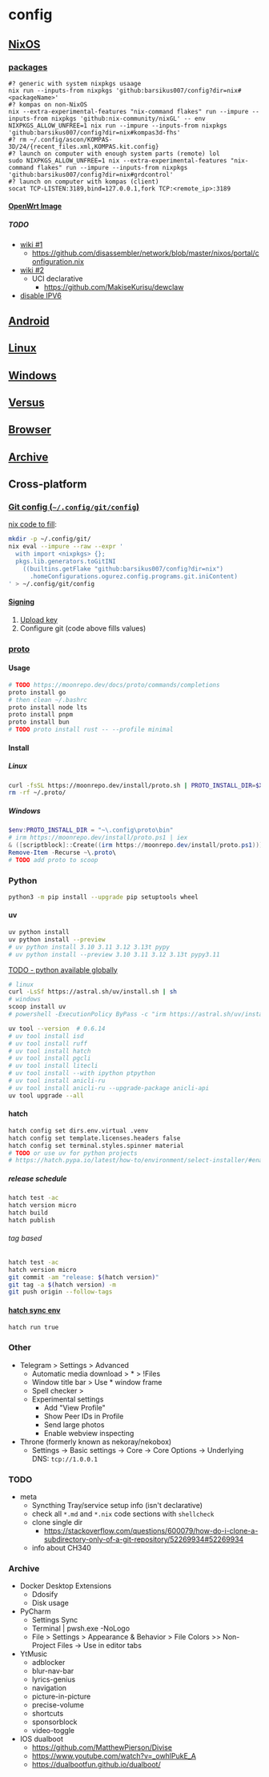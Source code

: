 # config

## [NixOS](nix/README.md)

### [packages](nix/flake.nix)

```shell
#? generic with system nixpkgs usaage
nix run --inputs-from nixpkgs 'github:barsikus007/config?dir=nix#<packageName>'
#? kompas on non-NixOS
nix --extra-experimental-features "nix-command flakes" run --impure --inputs-from nixpkgs 'github:nix-community/nixGL' -- env NIXPKGS_ALLOW_UNFREE=1 nix run --impure --inputs-from nixpkgs 'github:barsikus007/config?dir=nix#kompas3d-fhs'
#? rm ~/.config/ascon/KOMPAS-3D/24/{recent_files.xml,KOMPAS.kit.config}
#? launch on computer with enough system parts (remote) lol
sudo NIXPKGS_ALLOW_UNFREE=1 nix --extra-experimental-features "nix-command flakes" run --impure --inputs-from nixpkgs 'github:barsikus007/config?dir=nix#grdcontrol'
#? launch on computer with kompas (client)
socat TCP-LISTEN:3189,bind=127.0.0.1,fork TCP:<remote_ip>:3189
```

#### [OpenWrt Image](nix/packages/openwrt/xiaomi_ax3600.nix)

##### TODO

- [wiki #1](https://wiki.nixos.org/wiki/Networking_working_group)
  - <https://github.com/disassembler/network/blob/master/nixos/portal/configuration.nix>
- [wiki #2](https://wiki.nixos.org/wiki/OpenWrt)
  - UCI declarative
    - <https://github.com/MakiseKurisu/dewclaw>
- [disable IPV6](https://3os.org/infrastructure/openwrt/disable-ipv6/)

## [Android](android/README.md)

## [Linux](linux/README.md)

## [Windows](windows/README.md)

## [Versus](versus/README.md)

## [Browser](browser/README.md)

## [Archive](аrchive/README.md)

## Cross-platform

### [Git config (`~/.config/git/config`)](https://git-scm.com/docs/git-config)

[nix code to fill](nix/home/default.nix#:~:text=%23%20%7D;-,userName):

```sh
mkdir -p ~/.config/git/
nix eval --impure --raw --expr '
  with import <nixpkgs> {};
  pkgs.lib.generators.toGitINI
    ((builtins.getFlake "github:barsikus007/config?dir=nix")
      .homeConfigurations.ogurez.config.programs.git.iniContent)
' > ~/.config/git/config
```

#### [Signing](https://docs.github.com/en/authentication/managing-commit-signature-verification/displaying-verification-statuses-for-all-of-your-commits)

1. [Upload key](https://github.com/settings/ssh/new)
2. Configure git (code above fills values)

### [proto](https://moonrepo.dev/proto)

#### Usage

```bash
# TODO https://moonrepo.dev/docs/proto/commands/completions
proto install go
# then clean ~/.bashrc
proto install node lts
proto install pnpm
proto install bun
# TODO proto install rust -- --profile minimal
```

#### Install

##### Linux

```bash
curl -fsSL https://moonrepo.dev/install/proto.sh | PROTO_INSTALL_DIR=$XDG_CONFIG_HOME/proto/bin bash -s -- --no-profile
rm -rf ~/.proto/
```

##### Windows

```powershell
$env:PROTO_INSTALL_DIR = "~\.config\proto\bin"
# irm https://moonrepo.dev/install/proto.ps1 | iex
& ([scriptblock]::Create((irm https://moonrepo.dev/install/proto.ps1))) --no-profile
Remove-Item -Recurse ~\.proto\
# TODO add proto to scoop
```

### Python

```bash
python3 -m pip install --upgrade pip setuptools wheel
```

#### uv

```bash
uv python install
uv python install --preview
# uv python install 3.10 3.11 3.12 3.13t pypy
# uv python install --preview 3.10 3.11 3.12 3.13t pypy3.11
```

[TODO - python available globally](https://docs.astral.sh/uv/guides/install-python/#getting-started)

```bash
# linux
curl -LsSf https://astral.sh/uv/install.sh | sh
# windows
scoop install uv
# powershell -ExecutionPolicy ByPass -c "irm https://astral.sh/uv/install.ps1 | iex"

uv tool --version  # 0.6.14
# uv tool install isd
# uv tool install ruff
# uv tool install hatch
# uv tool install pgcli
# uv tool install litecli
# uv tool install --with ipython ptpython
# uv tool install anicli-ru
# uv tool install anicli-ru --upgrade-package anicli-api
uv tool upgrade --all
```

#### hatch

```bash
hatch config set dirs.env.virtual .venv
hatch config set template.licenses.headers false
hatch config set terminal.styles.spinner material
# TODO or use uv for python projects
# https://hatch.pypa.io/latest/how-to/environment/select-installer/#enabling-uv
```

##### release schedule

```bash
hatch test -ac
hatch version micro
hatch build
hatch publish
```

###### tag based

```bash
hatch test -ac
hatch version micro
git commit -am "release: $(hatch version)"
git tag -a $(hatch version) -m
git push origin --follow-tags
```

#### [hatch sync env](https://github.com/pypa/hatch/discussions/594#discussioncomment-4377827)

```bash
hatch run true
```

### Other

- Telegram > Settings > Advanced
  - Automatic media download > * > !Files
  - Window title bar > Use * window frame
  - Spell checker >
  - Experimental settings
    - Add "View Profile"
    - Show Peer IDs in Profile
    - Send large photos
    - Enable webview inspecting
- Throne (formerly known as nekoray/nekobox)
  - Settings -> Basic settings -> Core -> Core Options -> Underlying DNS: `tcp://1.0.0.1`

### TODO

- meta
  - Syncthing Tray/service setup info (isn't declarative)
  - check all `*.md` and `*.nix` code sections with `shellcheck`
  - clone single dir
    - <https://stackoverflow.com/questions/600079/how-do-i-clone-a-subdirectory-only-of-a-git-repository/52269934#52269934>
  - info about CH340

### Archive

- Docker Desktop Extensions
  - Ddosify
  - Disk usage
- PyCharm
  - Settings Sync
  - Terminal | pwsh.exe -NoLogo
  - File > Settings > Appearance & Behavior > File Colors >> Non-Project Files -> Use in editor tabs
- YtMusic
  - adblocker
  - blur-nav-bar
  - lyrics-genius
  - navigation
  - picture-in-picture
  - precise-volume
  - shortcuts
  - sponsorblock
  - video-toggle
- IOS dualboot
  - <https://github.com/MatthewPierson/Divise>
  - <https://www.youtube.com/watch?v=_owhlPukE_A>
  - <https://dualbootfun.github.io/dualboot/>

